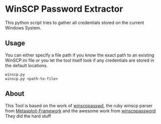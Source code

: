 # WinSCP Password Extractor
This python script tries to gather all credentials stored on the current Windows System.

## Usage
You can either specify a file path if you know the exact path to an existing WinSCP.ini file or you let the tool itself look if any credentials are stored in the default locations.
```python3
winscp.py
winscp.py <path-to-file>
```

## About
This Tool is based on the work of [winscppasswd](https://github.com/anoopengineer/winscppasswd), the ruby winscp parser from [Metasploit-Framework](https://github.com/rapid7/metasploit-framework) and the awesome work from [winscppassword](https://github.com/dzxs/winscppassword)
They did the hard stuff

